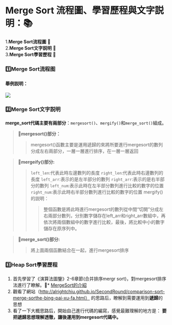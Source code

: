 # Merge Sort 流程圖、學習歷程與文字説明：:books: 
1.**Merge Sort流程圖**    :page_facing_up:   
2.**Merge Sort文字説明**    :page_facing_up:       
3.**Merge Sort學習歷程**  :page_facing_up: 

### :one:Merge Sort流程图
#### 舉例説明： 
![](https://i.imgur.com/UcZ9UOK.jpg)
### :two:Merge Sort文字説明 
**merge_sort代碼主要有兩部分**：`mergesort()`、`mergify()`和`merge_sort()`組成。 
> :paperclip:**mergesort()部分：**
> > mergesort()函數主要是運用遞歸的來將所要進行mergesort的數列分成左右兩部分，一層一層進行排序，在一層一層返回

> :paperclip:**mergeify()部分:**
> >`left_len`:代表此時左邊數列的長度
> >`right_len`:代表此時右邊數列的長度
> >`left_arr`:表示的是左半部分的數列
> >`right_arr`:表示的是右半部分的數列
> >`left_num`:表示此時在左半部分數列進行比較的數字的位置
> >`right_num`:表示此時右半部分數列進行比較的數字的位置
> >mergify()的説明：
> > > 整個函數是將此時進行mergesort的數列從中間“切開”分成左右兩部分數列，分別數字儲存在left_arr和right_arr數組中，再依次將兩個數組中的數字進行比較，最後，將比較中小的數字儲存在原序列中。

> :paperclip:**merge_sort()部分:**
> > 將上面兩個函數結合在一起，進行mergesort排序



### :three:Heap Sort學習歷程
1. 首先學習了《演算法圖鑒》2-6章節(合并排序mergr sort)，對mergesort排序法進行了瞭解。:paperclip:* [MergeSort的介紹](/MergeSort/MergeSort介绍.md)
2. 觀看了網站（http://alrightchiu.github.io/SecondRound/comparison-sort-merge-sorthe-bing-pai-xu-fa.html）
的思路后，瞭解到需要運用到**遞歸**的思想
3. 看了一下大概思路后，開始自己進行代碼的編寫，感覺最難理解的地方是：
**要把遞歸思想理解透徹，讓後運用到mergesort代碼中。**
